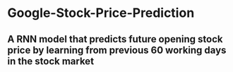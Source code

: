 # Google-Stock-Price-Prediction

## A RNN model that predicts future opening stock price by learning from previous 60 working days in the stock market
